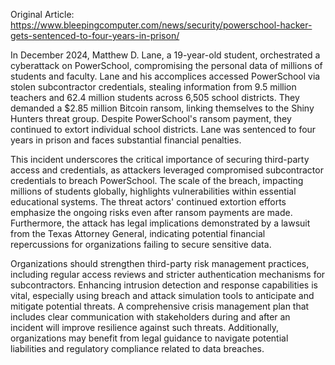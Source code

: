 Original Article: https://www.bleepingcomputer.com/news/security/powerschool-hacker-gets-sentenced-to-four-years-in-prison/

In December 2024, Matthew D. Lane, a 19-year-old student, orchestrated a cyberattack on PowerSchool, compromising the personal data of millions of students and faculty. Lane and his accomplices accessed PowerSchool via stolen subcontractor credentials, stealing information from 9.5 million teachers and 62.4 million students across 6,505 school districts. They demanded a $2.85 million Bitcoin ransom, linking themselves to the Shiny Hunters threat group. Despite PowerSchool's ransom payment, they continued to extort individual school districts. Lane was sentenced to four years in prison and faces substantial financial penalties.

This incident underscores the critical importance of securing third-party access and credentials, as attackers leveraged compromised subcontractor credentials to breach PowerSchool. The scale of the breach, impacting millions of students globally, highlights vulnerabilities within essential educational systems. The threat actors' continued extortion efforts emphasize the ongoing risks even after ransom payments are made. Furthermore, the attack has legal implications demonstrated by a lawsuit from the Texas Attorney General, indicating potential financial repercussions for organizations failing to secure sensitive data.

Organizations should strengthen third-party risk management practices, including regular access reviews and stricter authentication mechanisms for subcontractors. Enhancing intrusion detection and response capabilities is vital, especially using breach and attack simulation tools to anticipate and mitigate potential threats. A comprehensive crisis management plan that includes clear communication with stakeholders during and after an incident will improve resilience against such threats. Additionally, organizations may benefit from legal guidance to navigate potential liabilities and regulatory compliance related to data breaches.